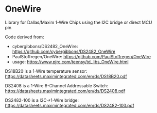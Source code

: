 # OneWire
Library for Dallas/Maxim 1-Wire Chips using the I2C bridge or direct MCU pin.

Code derived from:
* cybergibbons/DS2482_OneWire: https://github.com/cybergibbons/DS2482_OneWire
* PaulStoffregen/OneWire: https://github.com/PaulStoffregen/OneWire
* usage: https://www.pjrc.com/teensy/td_libs_OneWire.html

DS18B20 is a 1-Wire temperature sensor: https://datasheets.maximintegrated.com/en/ds/DS18B20.pdf

DS2408 is a 1-Wire 8-Channel Addressable Switch: https://datasheets.maximintegrated.com/en/ds/DS2408.pdf

DS2482-100 is a I2C->1-Wire bridge: https://datasheets.maximintegrated.com/en/ds/DS2482-100.pdf
